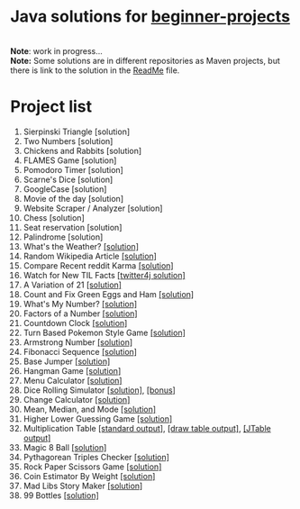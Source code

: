 # Java solutions for [beginner-projects](https://github.com/jorgegonzalez/beginner-projects)
<br><b>Note</b>: work in progress...
<br><b>Note:</b> Some solutions are in different repositories as Maven projects, but there is link to the solution in the <a href="https://github.com/jelenam86/SolutionsBeginnerProjects/blob/master/README.md">ReadMe</a> file.

# Project list
<ol>
<li>Sierpinski Triangle [solution]</li>
<li>Two Numbers [solution]</li>
<li>Chickens and Rabbits [solution]</li>
<li>FLAMES Game [solution]</li>
<li>Pomodoro Timer [solution]</li>
<li>Scarne's Dice [solution]</li>
<li>GoogleCase [solution]</li>
<li>Movie of the day [solution]</li>
<li>Website Scraper / Analyzer [solution]</li>
<li>Chess [solution]</li>
<li>Seat reservation [solution]</li>
<li>Palindrome [solution]</li>
<li>What's the Weather? <a href="https://github.com/jelenam86/projects-with-APIs/tree/master/src/main/java/weather">[solution]</a></li>
<li>Random Wikipedia Article <a href="https://github.com/jelenam86/tasks-with-json/tree/master/src/main/java/random_wiki">[solution]</a></li>
<li>Compare Recent reddit Karma <a href="https://github.com/jelenam86/tasks-with-json/tree/master/src/main/java/reddit_user_info">[solution]</a></li>
<li>Watch for New TIL Facts <a href="https://github.com/jelenam86/tasks-with-json/tree/master/src/main/java/basic_twitter_bot">[twitter4j solution]</a></li>
<li>A Variation of 21 <a href="https://github.com/jelenam86/SolutionsBeginnerProjects/tree/master/src/mihajlovic/jelena/blackjack">[solution]</a></li>
<li>Count and Fix Green Eggs and Ham <a href="https://github.com/jelenam86/SolutionsBeginnerProjects/blob/master/src/mihajlovic/jelena/GreenEggsAndHam.java">[solution]</a></li>
<li>What's My Number? <a href="https://github.com/jelenam86/SolutionsBeginnerProjects/blob/master/src/mihajlovic/jelena/WhatsMyNumber.java">[solution]</a></li>
<li>Factors of a Number <a href="https://github.com/jelenam86/SolutionsBeginnerProjects/blob/master/src/mihajlovic/jelena/FactorsOfANumber.java">[solution]</a></li>
<li>Countdown Clock <a href="https://github.com/jelenam86/SolutionsBeginnerProjects/blob/master/src/mihajlovic/jelena/CountdownClock.java">[solution]</a></li>
<li>Turn Based Pokemon Style Game <a href="https://github.com/jelenam86/SolutionsBeginnerProjects/blob/master/src/mihajlovic/jelena/TurnBasedPokemonStyleGame.java">[solution]</a></li>
<li>Armstrong Number <a href="https://github.com/jelenam86/SolutionsBeginnerProjects/blob/master/src/mihajlovic/jelena/ArmstrongNumber.java">[solution]</a></li>
<li>Fibonacci Sequence <a href="https://github.com/jelenam86/SolutionsBeginnerProjects/blob/master/src/mihajlovic/jelena/FibonacciSequence.java">[solution]</a></li>
<li>Base Jumper <a href="https://github.com/jelenam86/SolutionsBeginnerProjects/blob/master/src/mihajlovic/jelena/BaseJumper.java">[solution]</a></li>
<li>Hangman Game <a href="https://github.com/jelenam86/SolutionsBeginnerProjects/tree/master/src/mihajlovic/jelena/hangmanGame">[solution]</a></li>
<li>Menu Calculator <a href="https://github.com/jelenam86/SolutionsBeginnerProjects/tree/master/src/mihajlovic/jelena/menuCalculator">[solution]</a></li>
<li>Dice Rolling Simulator <a href="https://github.com/jelenam86/SolutionsBeginnerProjects/blob/master/src/mihajlovic/jelena/diceRollingSimulator/DiceRollingSimulator.java">[solution]</a>, <a href="https://github.com/jelenam86/SolutionsBeginnerProjects/tree/master/src/mihajlovic/jelena/diceRollingSimulator/bonus">[bonus]</a></li>
<li>Change Calculator <a href="https://github.com/jelenam86/SolutionsBeginnerProjects/blob/master/src/mihajlovic/jelena/ChangeCalculator.java">[solution]</a></li>
<li>Mean, Median, and Mode <a href="https://github.com/jelenam86/SolutionsBeginnerProjects/blob/master/src/mihajlovic/jelena/MeanMedianMode.java">[solution]</a></li>
<li>Higher Lower Guessing Game <a href="https://github.com/jelenam86/SolutionsBeginnerProjects/blob/master/src/mihajlovic/jelena/HigherLowerGuessingGame.java">[solution]</a></li>
<li>Multiplication Table <a href="https://github.com/jelenam86/SolutionsBeginnerProjects/blob/master/src/mihajlovic/jelena/multiplicationTable/MultiplicationTable.java">[standard output]</a>, <a href="https://github.com/jelenam86/SolutionsBeginnerProjects/blob/master/src/mihajlovic/jelena/multiplicationTable/MultiplicationTable2.java">[draw table output]</a>, <a href="https://github.com/jelenam86/SolutionsBeginnerProjects/blob/master/src/mihajlovic/jelena/multiplicationTable/MultiplicationTable3.java">[JTable output]</a></li>
<li>Magic 8 Ball <a href="https://github.com/jelenam86/SolutionsBeginnerProjects/blob/master/src/mihajlovic/jelena/Magic8ball.java">[solution]</a></li>
<li>Pythagorean Triples Checker <a href="https://github.com/jelenam86/SolutionsBeginnerProjects/blob/master/src/mihajlovic/jelena/PythagoreanTriplesChecker.java">[solution]</a></li>
<li>Rock Paper Scissors Game <a href="https://github.com/jelenam86/SolutionsBeginnerProjects/blob/master/src/mihajlovic/jelena/RockPaperScisscors.java">[solution]</a></li>
<li>Coin Estimator By Weight <a href="https://github.com/jelenam86/SolutionsBeginnerProjects/blob/master/src/mihajlovic/jelena/CoinEstimatorByWeight.java">[solution]</a></li>
<li>Mad Libs Story Maker <a href="https://github.com/jelenam86/SolutionsBeginnerProjects/blob/master/src/mihajlovic/jelena/MadLibs.java">[solution]</a></li>
<li>99 Bottles <a href="https://github.com/jelenam86/SolutionsBeginnerProjects/blob/master/src/mihajlovic/jelena/Bottles99.java">[solution]</a></li>
</ol>
